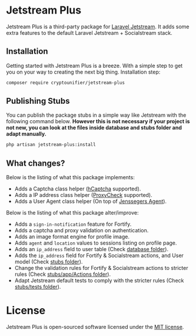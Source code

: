 # Jetstream Plus

Jetstream Plus is a third-party package for [Laravel Jetstream](https://github.com/laravel/jetstream). It adds some extra features to the default Laravel Jetstream + Socialstream stack.

## Installation

Getting started with Jetstream Plus is a breeze. With a simple step to get you on your way to creating the next big thing. Installation step:

```sh
composer require cryptounifier/jetstream-plus
```

## Publishing Stubs

You can publish the package stubs in a simple way like Jetstream with the following command below. **However this is not necessary if your project is not new, you can look at the files inside database and stubs folder and adapt manually.**

```sh
php artisan jetstream-plus:install
```

## What changes?

Below is the listing of what this package implements:

- Adds a Captcha class helper ([hCaptcha](https://www.hcaptcha.com/) supported).
- Adds a IP address class helper ([ProxyCheck](https://proxycheck.io/) supported).
- Adds a User Agent class helper (On top of [Jenssegers Agent](https://github.com/jenssegers/agent)).

Below is the listing of what this package alter/improve:

- Adds a `sign-in-notification` feature for Fortify.
- Adds a captcha and proxy validation on authentication.
- Adds an image format engine for profile image.
- Adds `agent` and `location` values to sessions listing on profile page.
- Adds an `ip_address` field to user table (Check [database folder](database)).
- Adds the `ip_address` field for Fortify & Socialstream actions, and User model (Check [stubs folder](stubs)).
- Change the validation rules for Fortify & Socialstream actions to stricter rules (Check [stubs/app/Actions folder](stubs/app/Actions)).
- Adapt Jetstream default tests to comply with the stricter rules (Check [stubs/tests folder](stubs/tests)).

# License

Jetstream Plus is open-sourced software licensed under the [MIT license](LICENSE.md).
